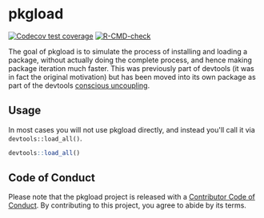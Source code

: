 # pkgload

<!-- badges: start -->
[![Codecov test coverage](https://codecov.io/gh/r-lib/pkgload/branch/main/graph/badge.svg)](https://app.codecov.io/gh/r-lib/pkgload?branch=main)
[![R-CMD-check](https://github.com/r-lib/pkgload/actions/workflows/R-CMD-check.yaml/badge.svg)](https://github.com/r-lib/pkgload/actions/workflows/R-CMD-check.yaml)
<!-- badges: end -->

The goal of pkgload is to simulate the process of installing and loading a
package, without actually doing the complete process, and hence making package
iteration much faster. This was previously part of devtools (it was in fact the
original motivation) but has been moved into its own package as part of the
devtools [conscious uncoupling](https://github.com/r-lib/devtools#conscious-uncoupling).

## Usage

In most cases you will not use pkgload directly, and instead you'll call it via `devtools::load_all()`.

``` r
devtools::load_all()
```


## Code of Conduct

Please note that the pkgload project is released with a [Contributor Code of Conduct](https://contributor-covenant.org/version/2/1/CODE_OF_CONDUCT.html). By contributing to this project, you agree to abide by its terms.
